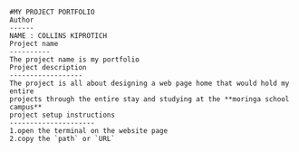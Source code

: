     #MY PROJECT PORTFOLIO
    Author
    ------
    NAME : COLLINS KIPROTICH
    Project name
    ----------
    The project name is my portfolio
    Project description
    ------------------
    The project is all about designing a web page home that would hold my entire
    projects through the entire stay and studying at the **moringa school campus**
    project setup instructions
    ---------------------
    1.open the terminal on the website page
    2.copy the `path` or `URL`
